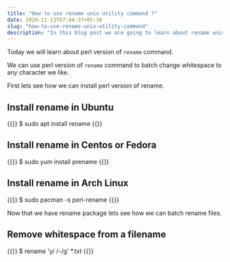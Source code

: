 ```yaml
---
title: "How to use rename unix utility command ?"
date: 2020-11-13T07:44:37+05:30
slug: "how-to-use-rename-unix-utility-command"
description: "In this blog post we are going to learn about rename unix command"
---
```



Today we will learn about perl version of `rename` command.

We can use perl version of `rename` command to batch change whitespace to any character we like.

First lets see how we can install perl version of rename.

## Install rename in Ubuntu

{{<clicommand>}}
$ sudo apt install rename
{{</clicommand>}}


## Install rename in Centos or Fedora 

{{<clicommand>}}
$ sudo yum install prename
{{</clicommand>}}

## Install rename in Arch Linux 

{{<clicommand>}}
$ sudo pacman -s perl-rename
{{</clicommand>}}

Now that we have rename package lets see how we can batch rename files.

## Remove whitespace from a filename

{{<clicommand>}}
$ rename 'y/ /-/g' *.txt
{{</clicommand>}}

